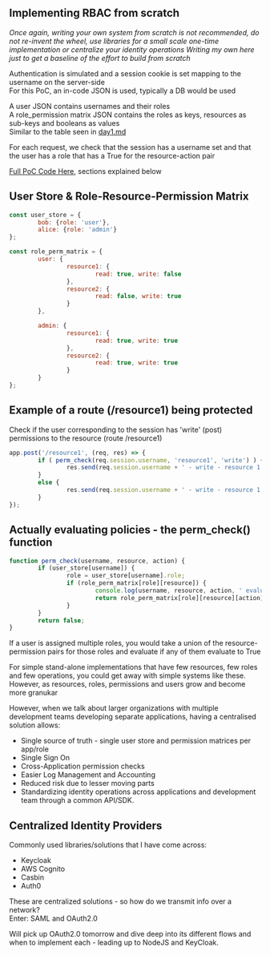 ## Implementing RBAC from scratch

*Once again, writing your own system from scratch is not recommended, do not re-invent the wheel, use libraries for a small scale one-time implementation or centralize your identity operations*
*Writing my own here just to get a baseline of the effort to build from scratch*

Authentication is simulated and a session cookie is set mapping to the username on the server-side  
For this PoC, an in-code JSON is used, typically a DB would be used  

A user JSON contains usernames and their roles  
A role_permission matrix JSON contains the roles as keys, resources as sub-keys and booleans as values  
Similar to the table seen in [day1.md](https://github.com/asi7296/100_days_of_infosec/blob/master/Identity/day1.md)

For each request, we check that the session has a username set and that the user has a role that has a True for the resource-action pair  

[Full PoC Code Here](https://github.com/asi7296/100_days_of_infosec/blob/master/Identity/implementation/custom_rbac/custom_rbac_server.js), sections explained below


## User Store & Role-Resource-Permission Matrix
```javascript
const user_store = {
        bob: {role: 'user'},
        alice: {role: 'admin'}
};

const role_perm_matrix = {
        user: {
                resource1: {
                        read: true, write: false
                },
                resource2: {
                        read: false, write: true
                }
        },

        admin: {
                resource1: {
                        read: true, write: true
                },
                resource2: {
                        read: true, write: true
                }
        }
};

```

## Example of a route (/resource1) being protected
Check if the user corresponding to the session has 'write' (post) permissions to the resource (route /resource1) 
```javascript
app.post('/resource1', (req, res) => {
        if ( perm_check(req.session.username, 'resource1', 'write') ) {
                res.send(req.session.username + ' - write - resource 1 - ALLOWED');
        }
        else {
                res.send(req.session.username + ' - write - resource 1 - DISALLOWED');
        }
});
```

## Actually evaluating policies - the perm_check() function
```javascript
function perm_check(username, resource, action) {
        if (user_store[username]) {
                role = user_store[username].role;
                if (role_perm_matrix[role][resource]) {
                        console.log(username, resource, action, ' evaluated to: ', role_perm_matrix[role][resource][action]);
                        return role_perm_matrix[role][resource][action];
                }
        }
        return false;
}
```

If a user is assigned multiple roles, you would take a union of the resource-permission pairs for those roles and evaluate if any of them evaluate to True  
  
  
For simple stand-alone implementations that have few resources, few roles and few operations, you could get away with simple systems like these. However, as resources, roles, permissions and users grow and become more granukar

However, when we talk about larger organizations with multiple development teams developing separate applications, having a centralised solution allows:
- Single source of truth - single user store and permission matrices per app/role
- Single Sign On 
- Cross-Application permission checks 
- Easier Log Management and Accounting
- Reduced risk due to lesser moving parts 
- Standardizing identity operations across applications and development team through a common API/SDK.


## Centralized Identity Providers
Commonly used libraries/solutions that I have come across:
- Keycloak
- AWS Cognito
- Casbin
- Auth0  

These are centralized solutions - so how do we transmit info over a network?  
Enter: SAML and OAuth2.0  

Will pick up OAuth2.0 tomorrow and dive deep into its different flows and when to implement each - leading up to NodeJS and KeyCloak.
